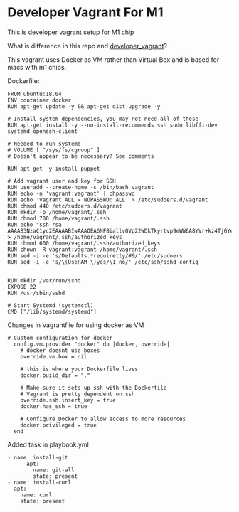 # Developer Vagrant For M1
This is developer vagrant setup for M1 chip

What is difference in this repo and [developer_vagrant](https://github.com/kaushikchandrashekar/developer-vagrant)?

This vagrant uses Docker as VM rather than Virtual Box and is based for macs with m1 chips.

Dockerfile:
```
FROM ubuntu:18.04
ENV container docker
RUN apt-get update -y && apt-get dist-upgrade -y

# Install system dependencies, you may not need all of these
RUN apt-get install -y --no-install-recommends ssh sudo libffi-dev systemd openssh-client

# Needed to run systemd
# VOLUME [ "/sys/fs/cgroup" ]
# Doesn't appear to be necessary? See comments

RUN apt-get -y install puppet

# Add vagrant user and key for SSH
RUN useradd --create-home -s /bin/bash vagrant
RUN echo -n 'vagrant:vagrant' | chpasswd
RUN echo 'vagrant ALL = NOPASSWD: ALL' > /etc/sudoers.d/vagrant
RUN chmod 440 /etc/sudoers.d/vagrant
RUN mkdir -p /home/vagrant/.ssh
RUN chmod 700 /home/vagrant/.ssh
RUN echo "ssh-rsa AAAAB3NzaC1yc2EAAAABIwAAAQEA6NF8iallvQVp22WDkTkyrtvp9eWW6A8YVr+kz4TjGYe7gHzIw+niNltGEFHzD8+v1I2YJ6oXevct1YeS0o9HZyN1Q9qgCgzUFtdOKLv6IedplqoPkcmF0aYet2PkEDo3MlTBckFXPITAMzF8dJSIFo9D8HfdOV0IAdx4O7PtixWKn5y2hMNG0zQPyUecp4pzC6kivAIhyfHilFR61RGL+GPXQ2MWZWFYbAGjyiYJnAmCP3NOTd0jMZEnDkbUvxhMmBYSdETk1rRgm+R4LOzFUGaHqHDLKLX+FIPKcF96hrucXzcWyLbIbEgE98OHlnVYCzRdK8jlqm8tehUc9c9WhQ==" > /home/vagrant/.ssh/authorized_keys
RUN chmod 600 /home/vagrant/.ssh/authorized_keys
RUN chown -R vagrant:vagrant /home/vagrant/.ssh
RUN sed -i -e 's/Defaults.*requiretty/#&/' /etc/sudoers
RUN sed -i -e 's/\(UsePAM \)yes/\1 no/' /etc/ssh/sshd_config


RUN mkdir /var/run/sshd
EXPOSE 22
RUN /usr/sbin/sshd

# Start Systemd (systemctl)
CMD ["/lib/systemd/systemd"]
```

Changes in Vagrantfile for using docker as VM
```
# Custom configuration for docker
  config.vm.provider "docker" do |docker, override|
    # docker doesnt use boxes
    override.vm.box = nil

    # this is where your Dockerfile lives
    docker.build_dir = "."

    # Make sure it sets up ssh with the Dockerfile
    # Vagrant is pretty dependent on ssh
    override.ssh.insert_key = true
    docker.has_ssh = true

    # Configure Docker to allow access to more resources
    docker.privileged = true
  end
```

Added task in playbook.yml
```
- name: install-git
      apt:
        name: git-all
        state: present
- name: install-curl
  apt:
    name: curl
    state: present
```
